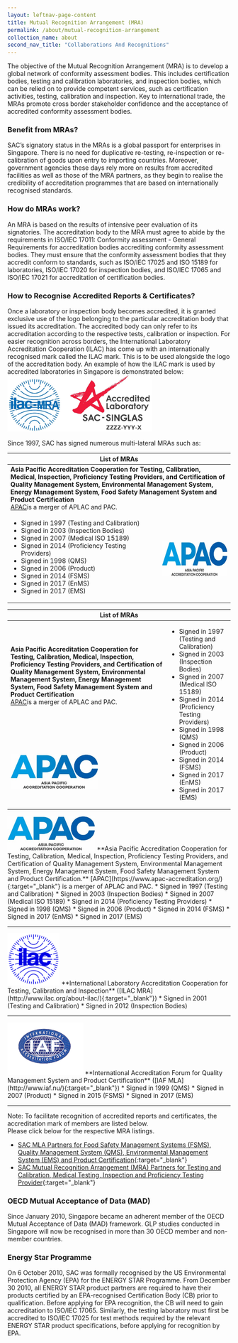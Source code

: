 ```yaml
---
layout: leftnav-page-content
title: Mutual Recognition Arrangement (MRA)
permalink: /about/mutual-recognition-arrangement
collection_name: about
second_nav_title: "Collaborations And Recognitions"
---
```


The objective of the Mutual Recognition Arrangement (MRA) is to develop a global network of conformity assessment bodies. This includes certification bodies, testing and calibration laboratories, and inspection bodies, which can be relied on to provide competent services, such as certification activities, testing, calibration and inspection. Key to international trade, the MRAs promote cross border stakeholder confidence and the acceptance of accredited conformity assessment bodies. 

### Benefit from MRAs?
SAC’s signatory status in the MRAs is a global passport for enterprises in Singapore. There is no need for duplicative re-testing, re-inspection or re-calibration of goods upon entry to importing countries. Moreover, government agencies these days rely more on results from accredited facilities as well as those of the MRA partners, as they begin to realise the credibility of accreditation programmes that are based on internationally recognised standards. 

### How do MRAs work?
An MRA is based on the results of intensive peer evaluation of its signatories. The accreditation body to the MRA must agree to abide by the requirements in ISO/IEC 17011: Conformity assessment - General Requirements for accreditation bodies accrediting conformity assessment bodies. They must ensure that the conformity assessment bodies that they accredit conform to standards, such as ISO/IEC 17025 and ISO 15189 for laboratories, ISO/IEC 17020 for inspection bodies, and ISO/IEC 17065 and ISO/IEC 17021 for accreditation of certification bodies.

### How to Recognise Accredited Reports & Certificates?
Once a laboratory or inspection body becomes accredited, it is granted exclusive use of the logo belonging to the particular accreditation body that issued its accreditation. The accredited body can only refer to its accreditation according to the respective tests, calibration or inspection. For easier recognition across borders, the International Laboratory Accreditation Cooperation (ILAC) has come up with an internationally recognised mark called the ILAC mark. This is to be used alongside the logo of the accreditation body. An example of how the ILAC mark is used by accredited laboratories in Singapore is demonstrated below:
<img src="/images/SAC_singlas_ with_ilac_2.jpg" alt="SAC Singlas with ILAC" style="height:127px;width:327px;"/>

Since 1997, SAC has signed numerous multi-lateral MRAs such as: 

<table>
 <thead>
  <tr>
   <th colspan="2" align="center">List of MRAs</th>
  </tr>
 </thead>
 <tbody>
  <tr>
   <td colspan="2"><strong>Asia Pacific Accreditation Cooperation for Testing, Calibration, Medical, Inspection, Proficiency Testing Providers, and Certification of Quality Management System, Environmental Management System, Energy Management System, Food Safety Management System and Product Certification</strong><br/><a href="https://www.apac-accreditation.org/" target="_blank">APAC</a>is a merger of APLAC and PAC.</td>
  </tr>
  <tr>
   <td><ul><li style="font-size:inherit;margin:0;">Signed in 1997 (Testing and Calibration)</li><li style="font-size:inherit;margin:0;">Signed in 2003 (Inspection Bodies)</li><li style="font-size:inherit;margin:0;">Signed in 2007 (Medical ISO 15189)</li><li style="font-size:inherit;margin:0;">Signed in 2014 (Proficiency Testing Providers)</li><li style="font-size:inherit;margin:0;">Signed in 1998 (QMS)</li><li style="font-size:inherit;margin:0;">Signed in 2006 (Product)</li><li style="font-size:inherit;margin:0;">Signed in 2014 (FSMS)</li><li style="font-size:inherit;margin:0;">Signed in 2017 (EnMS)</li><li style="font-size:inherit;margin:0;">Signed in 2017 (EMS)</li></ul></td>
   <td><img src="/images/APAC_logo.jpg" alt="APAC Logo" style="height:79px;width:198px;margin-top:0.8rem;"/></td>
  </tr>
 </tbody>
</table>

<table>
 <thead>
  <tr>
   <th colspan="2" align="center">List of MRAs</th>
  </tr>
 </thead>
 <tbody>
  <tr>
   <td><strong>Asia Pacific Accreditation Cooperation for Testing, Calibration, Medical, Inspection, Proficiency Testing Providers, and Certification of Quality Management System, Environmental Management System, Energy Management System, Food Safety Management System and Product Certification</strong><br/><a href="https://www.apac-accreditation.org/" target="_blank">APAC</a>is a merger of APLAC and PAC.</td>
   <td rowspan="2"><ul><li style="font-size:inherit;margin:0;">Signed in 1997 (Testing and Calibration)</li><li style="font-size:inherit;margin:0;">Signed in 2003 (Inspection Bodies)</li><li style="font-size:inherit;margin:0;">Signed in 2007 (Medical ISO 15189)</li><li style="font-size:inherit;margin:0;">Signed in 2014 (Proficiency Testing Providers)</li><li style="font-size:inherit;margin:0;">Signed in 1998 (QMS)</li><li style="font-size:inherit;margin:0;">Signed in 2006 (Product)</li><li style="font-size:inherit;margin:0;">Signed in 2014 (FSMS)</li><li style="font-size:inherit;margin:0;">Signed in 2017 (EnMS)</li><li style="font-size:inherit;margin:0;">Signed in 2017 (EMS)</li></ul></td>
  </tr>
  <tr>
   <td><img src="/images/APAC_logo.jpg" alt="APAC Logo" style="height:79px;width:198px;margin-top:0.8rem;"/></td>
  </tr>
 </tbody>
</table>

<img src="/images/APAC_logo.jpg" alt="APAC Logo" style="height:79px;width:198px;margin-left:0;"/>
**Asia Pacific Accreditation Cooperation for Testing, Calibration, Medical, Inspection, Proficiency Testing Providers, and Certification of Quality Management System, Environmental Management System, Energy Management System, Food Safety Management System and Product Certification.**  
[APAC](https://www.apac-accreditation.org/){:target="_blank"} is a merger of APLAC and PAC.  
* Signed in 1997 (Testing and Calibration)
* Signed in 2003 (Inspection Bodies)
* Signed in 2007 (Medical ISO 15189)
* Signed in 2014 (Proficiency Testing Providers)
* Signed in 1998 (QMS)
* Signed in 2006 (Product)
* Signed in 2014 (FSMS)
* Signed in 2017 (EnMS)
* Signed in 2017 (EMS)

***

<img src="/images/ILAC_logo.jpg" alt="ILAC Logo" style="height:118px;width:118px;margin-left:0;"/>
**International Laboratory Accreditation Cooperation  for Testing, Calibration and Inspection** ([ILAC MRA](http://www.ilac.org/about-ilac/){:target="_blank"})
* Signed in 2001 (Testing and Calibration)
* Signed in 2012 (Inspection Bodies)

***

<img src="/images/iaf.gif" alt="IAF Logo" style="height:119px;width:171px;margin-left:0;"/>
**International Accreditation Forum for Quality Management System and Product Certification** ([IAF MLA](http://www.iaf.nu/){:target="_blank"})
* Signed in 1999 (QMS)
* Signed in 2007 (Product)
* Signed in 2015 (FSMS)
* Signed in 2017 (EMS)

***

Note: To facilitate recognition of accredited reports and certificates, the accreditation mark of members are listed below.  
Please click below for the respective MRA listings.

* [SAC MLA Partners for Food Safety Management Systems (FSMS), Quality Management System (QMS), Environmental Management System (EMS) and Product Certification](https://www.iaf.nu//articles/IAF_MEMBERS_SIGNATORIES/4){:target="_blank"}
* [SAC Mutual Recognition Arrangement (MRA) Partners for Testing and Calibration, Medical Testing,    Inspection and Proficiency Testing Provider](https://ilac.org/signatory-search/){:target="_blank"}


### OECD Mutual Acceptance of Data (MAD)
Since January 2010, Singapore became an adherent member of the OECD Mutual Acceptance of Data (MAD) framework. GLP studies conducted in Singapore will now be recognised in more than 30 OECD member and non-member countries. 
 
### Energy Star Programme
On 6 October 2010, SAC was formally recognised by the US Environmental Protection Agency (EPA) for the ENERGY STAR Programme. From December 30 2010, all ENERGY STAR product partners are required to have their products certified by an EPA-recognised Certification Body (CB) prior to qualification. Before applying for EPA recognition, the CB will need to gain accreditation to ISO/IEC 17065. Similarly, the testing laboratory must first be accredited to ISO/IEC 17025 for test methods required by the relevant ENERGY STAR product specifications, before applying for recognition by EPA. 
